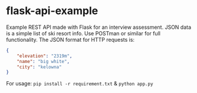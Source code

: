 # flask-api-example
Example REST API made with Flask for an interview assessment. JSON data is a simple list of ski resort info. Use POSTman or similar for full functionality. The JSON format for HTTP requests is:
```json
{
    "elevation": "2319m",
    "name": "big white",
    "city": "kelowna"
}
```

For usage:
`pip install -r requirement.txt` & `python app.py`
